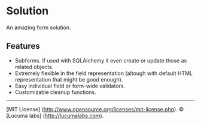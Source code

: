 # Solution

An amazing form solution.

## Features

* Subforms. If used with SQLAlchemy it even create or update those as related objects.
* Extremely flexible in the field representation (altough with default HTML representation that might be good enough).
* Easy individual field or form-wide validators.
* Customizable cleanup functions.


---------------------------------------
[MIT License] (http://www.opensource.org/licenses/mit-license.php).
© [Lúcuma labs] (http://lucumalabs.com).

